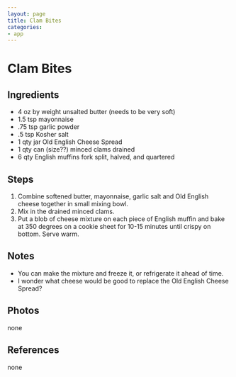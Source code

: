 ```yaml
---
layout: page
title: Clam Bites
categories:
- app
---
```


# Clam Bites

## Ingredients

* 4 oz by weight unsalted butter (needs to be very soft)
* 1.5 tsp mayonnaise
* .75 tsp garlic powder
* .5 tsp Kosher salt
* 1 qty jar Old English Cheese Spread
* 1 qty can (size??) minced clams drained
* 6 qty English muffins fork split, halved, and quartered


## Steps

1. Combine softened butter, mayonnaise, garlic salt and Old English cheese together in small mixing bowl.
2. Mix in the drained minced clams.
3. Put a blob of cheese mixture on each piece of English muffin and bake at 350 degrees on a cookie sheet for 10-15 minutes until crispy on bottom. Serve warm.


## Notes

* You can make the mixture and freeze it, or refrigerate it ahead of time.
* I wonder what cheese would be good to replace the Old English Cheese Spread?


## Photos

none

## References

none